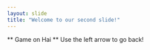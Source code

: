 ```yaml
---
layout: slide
title: "Welcome to our second slide!"
---
```

** Game on Hai **
Use the left arrow to go back!
